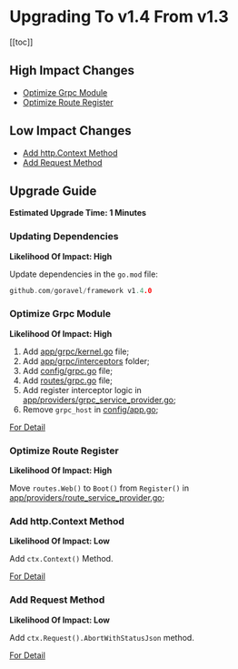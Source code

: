 # Upgrading To v1.4 From v1.3

[[toc]]

## High Impact Changes

- [Optimize Grpc Module](#Optimize-Grpc-Module)
- [Optimize Route Register](#Optimize-Route-Register)

## Low Impact Changes

- [Add http.Context Method](#Add-http.Context-Method)
- [Add Request Method](#Add-Request-Method)

## Upgrade Guide

**Estimated Upgrade Time: 1 Minutes**

### Updating Dependencies

**Likelihood Of Impact: High**

Update dependencies in the `go.mod` file:

```go
github.com/goravel/framework v1.4.0
```

### Optimize Grpc Module

**Likelihood Of Impact: High**

1. Add [app/grpc/kernel.go](https://github.com/goravel/goravel/blob/v1.4.0/app/grpc/kernel.go) file;
2. Add [app/grpc/interceptors](https://github.com/goravel/goravel/tree/v1.4.0/app/grpc/interceptors) folder;
3. Add [config/grpc.go](https://github.com/goravel/goravel/blob/v1.4.0/config/grpc.go) file;
4. Add [routes/grpc.go](https://github.com/goravel/goravel/blob/v1.4.0/routes/grpc.go) file;
3. Add register interceptor logic in [app/providers/grpc_service_provider.go](https://github.com/goravel/goravel/blob/v1.4.0/app/providers/grpc_service_provider.go);
4. Remove `grpc_host` in [config/app.go](https://github.com/goravel/goravel/blob/v1.4.0/config/app.go);

[For Detail](../the-basics/grpc.md)

### Optimize Route Register

**Likelihood Of Impact: High**

Move `routes.Web()` to `Boot()` from `Register()` in [app/providers/route_service_provider.go](https://github.com/goravel/goravel/blob/v1.4.0/app/providers/route_service_provider.go);

### Add http.Context Method

**Likelihood Of Impact: Low**

Add `ctx.Context()` Method.

[For Detail](../the-basics/request.md#get-context)

### Add Request Method

**Likelihood Of Impact: Low**

Add `ctx.Request().AbortWithStatusJson` method.

[For Detail](../the-basics/request.md#abort-request)

<CommentService/>